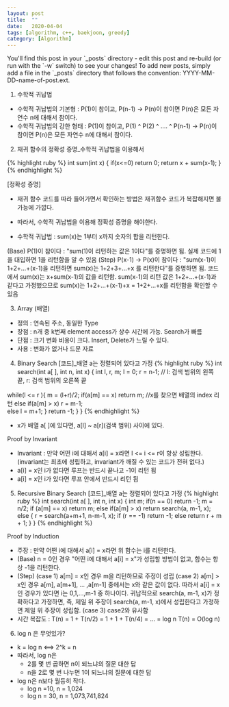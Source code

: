```yaml
---
layout: post
title:  ""
date:   2020-04-04
tags: [algorithm, c++, baekjoon, greedy]
category: [Algorithm]
---
```


<p class="intro"><span class="dropcap">Y</span>ou'll find this post in your `_posts` directory - edit this post and re-build (or run with the `-w` switch) to see your changes! To add new posts, simply add a file in the `_posts` directory that follows the convention: YYYY-MM-DD-name-of-post.ext.</p>

1. 수학적 귀납법
 - 수학적 귀납법의 기본형 : 
	P(1)이 참이고, P(n-1) -> P(n)이 참이면 P(n)은 모든 자연수 n에 대해서 참이다.
 - 수학적 귀납법의 강한 형태 : 
	P(1)이 참이고, P(1) ^ P(2) ^ .... ^ P(n-1) -> P(n)이 참이면 P(n)은 모든 자연수 n에 대해서 참이다.

2. 재귀 함수의 정확성 증명_수학적 귀납법을 이용해서 

{% highlight ruby %}
int sum(int x) {
 if(x<=0) return 0;
 return x + sum(x-1);
}
{% endhighlight %}


[정확성 증명]
 - 재귀 함수 코드를 따라 들어가면서 확인하는 방법은 재귀함수 코드가 복잡해지면 불가능에 가깝다.
 - 따라서, 수학적 귀납법을 이용해 정확성 증명을 해야한다.

 - 수학적 귀납법 : sum(x)는 1부터 x까지 숫자의 합을 리턴한다.

(Base) P(1)이 참이다 : "sum(1)이 리턴하는 값은 1이다"를 증명하면 됨.
	실제 코드에 1을 대입하면 1을 리턴함을 알 수 있음
(Step) P(x-1) -> P(x)이 참이다 : "sum(x-1)이 1+2+...+(x-1)을 리턴하면 sum(x)는 1+2+3+...+x 를 리턴한다"를 증명하면 됨.
	코드에서 sum(x)는 x+sum(x-1)의 값을 리턴함. sum(x-1)의 리턴 값은 1+2+...+(x-1)과 같다고 가정했으므로
	sum(x)는 1+2+...+(x-1)+x = 1+2+...+x를 리턴함을 확인할 수 있음


3. Array (배열)
 - 정의 : 연속된 주소, 동일한 Type
 - 장점 : n개 중 k번째 element access가 상수 시간에 가능. Search가 빠름
 - 단점 : 크기 변화 비용이 크다. Insert, Delete가 느릴 수 있다.
 - 사용 : 변화가 없거나 드문 자료


4. Binary Search
[코드]_배열 a는 정렬되어 있다고 가정
{% highlight ruby %}
int search(int a[ ], int n, int x) {
 int l, r, m;
 l = 0; r = n-1;		// l: 검색 범위의 왼쪽 끝, r: 검색 범위의 오른쪽 끝

 while(l <= r ){
	m = (l+r)/2;
	if(a[m] == x) return m;	//x를 찾으면 배열의 index 리턴
	else if(a[m] > x) r = m-1;	
	else l = m+1;
 }
 return -1;
}
}
{% endhighlight %}

 - x가 배열 a[ ]에 있다면, a[l] ~ a[r](검색 범위) 사이에 있다.

Proof by Invariant
 - Invariant : 만약 어떤 i에 대해서 a[i] = x라면 l <= i <= r이 항상 성립한다.
	(invariant는 최초에 성립하고, invariant가 깨질 수 있는 코드가 전혀 없다.)
 - a[i] = x인 i가 없다면 루프는 반드시 끝나고 -1이 리턴 됨
 - a[i] = x인 i가 있다면 루프 안에서 반드시 리턴 됨


5. Recursive Binary Search
[코드]_배열 a는 정렬되어 있다고 가정
{% highlight ruby %}
int search(int a[ ], int n, int x) {
 int m;
 if(n == 0) return -1;
 m = n/2;
 if (a[m] == x) return m;
 else if(a[m] > x) return search(a, m-1, x);
 else {
	r = search(a+m+1, n-m-1, x);
	if (r == -1) return -1;
	else return r + m + 1;
 }
}
{% endhighlight %}

Proof by Induction
 - 주장 : 만약 어떤 i에 대해서 a[i] = x라면 위 함수는 i를 리턴한다.
 - (Base) n = 0인 경우 "어떤 i에 대해서 a[i] = x"가 성립할 방법이 없고, 함수는 항상 -1을 리턴한다.
 - (Step)
	(case 1) a[m] = x인 경우 m을 리턴하므로 주정이 성립
	(case 2) a[m] > x인 경우 a[m], a[m+1], ... ,a[m-1] 중에서는 x와 같은 값이 없다.
	따라서 a[i] = x 인 경우가 있다면 i는 0,1,...,m-1 중 하나이다.
	귀납적으로 search(a, m-1, x)가 정확하다고 가정하면, 
	즉, 제일 위 주장이 search(a, m-1, x)에서 성립한다고 가정하면 제일 위 주장이 성립함.
	(case 3) case2와 유사함
 - 시간 복잡도 : T(n) = 1 + T(n/2) = 1 + 1 + T(n/4) = ... = log n
		T(n) = O(log n)


6. log n 은 무엇있가?
 - k = log n <==> 2^k = n
 - 따라서, log n은
   - 2를 몇 번 곱하면 n이 되느냐의 질문 대한 답
   - n을 2로 몇 번 나누면 1이 되느냐의 질문에 대한 답
 - log n은 n보다 월등히 작다.
   - log n =10, n = 1,024
   - log n = 30, n = 1,073,741,824
 